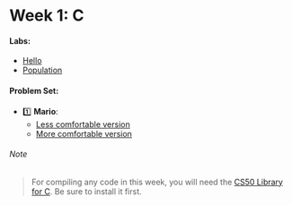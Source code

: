 # Week 1: C

#### Labs:
- [Hello](./lab/hello)
- [Population](./lab/population)

#### Problem Set:
- :one: **Mario**:
    - [Less comfortable version]((./pset1/mario/less))
    - [More comfortable version]((./pset1/mario/more))

###### Note
> For compiling any code in this week, you will need the [CS50 Library for C](https://cs50.readthedocs.io/libraries/cs50/c/). Be sure to install it first.

